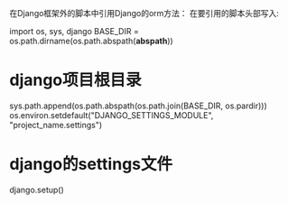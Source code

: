 在Django框架外的脚本中引用Django的orm方法：
在要引用的脚本头部写入:



import os, sys, django
BASE_DIR = os.path.dirname(os.path.abspath(__abspath__))
# django项目根目录
sys.path.append(os.path.abspath(os.path.join(BASE_DIR, os.pardir)))
os.environ.setdefault("DJANGO_SETTINGS_MODULE", "project_name.settings")
# django的settings文件
django.setup()
